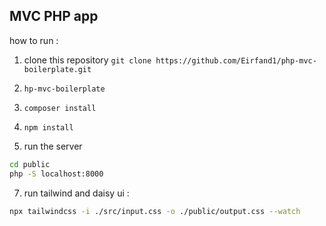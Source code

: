 ## MVC PHP app 

how to run :
1. clone this repository ```git clone https://github.com/Eirfand1/php-mvc-boilerplate.git```
2. ```hp-mvc-boilerplate```
4. ```composer install```
5. ```npm install```

6. run the server
```sh
cd public
php -S localhost:8000
```
7. run tailwind and daisy ui : 
```sh
npx tailwindcss -i ./src/input.css -o ./public/output.css --watch       
```
